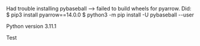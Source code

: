 Had trouble installing pybaseball --> failed to build wheels for pyarrow. Did:
$ pip3 install pyarrow==14.0.0
$ python3 -m pip install -U pybaseball --user

Python version 3.11.1

Test
